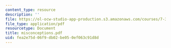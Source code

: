 ```yaml
---
content_type: resource
description: ''
file: https://ol-ocw-studio-app-production.s3.amazonaws.com/courses/7-391-concept-centered-teaching-fall-2005/fea2e75d06f9db02be050ef063c91d8d_misconceptions.pdf
file_type: application/pdf
resourcetype: Document
title: misconceptions.pdf
uid: fea2e75d-06f9-db02-be05-0ef063c91d8d
---
```

